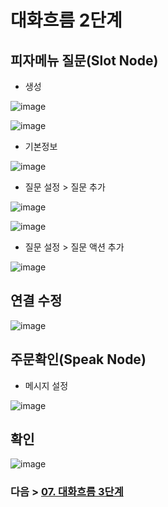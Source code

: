 # 대화흐름 2단계
## 피자메뉴 질문(Slot Node)
- 생성

![image](https://user-images.githubusercontent.com/24771449/67614161-c7ef3600-f7f2-11e9-83a4-938b2bd0f817.png)

![image](https://user-images.githubusercontent.com/24771449/67614168-ee14d600-f7f2-11e9-9e10-f45f498b18eb.png)

- 기본정보

![image](https://user-images.githubusercontent.com/24771449/67614175-26b4af80-f7f3-11e9-83ab-37ac2ecd4bf4.png)

- 질문 설정 > 질문 추가

![image](https://user-images.githubusercontent.com/24771449/67614178-42b85100-f7f3-11e9-9216-c3a336cdc9d5.png)

![image](https://user-images.githubusercontent.com/24771449/67614188-8448fc00-f7f3-11e9-9b6d-9513f5494e3e.png)

- 질문 설정 > 질문 액션 추가

![image](https://user-images.githubusercontent.com/24771449/67614279-20bfce00-f7f5-11e9-88d1-49c39b07c7cf.png)

## 연결 수정

![image](https://user-images.githubusercontent.com/24771449/67614289-7005fe80-f7f5-11e9-8779-ca03bfd4719f.png)

## 주문확인(Speak Node)
- 메시지 설정

![image](https://user-images.githubusercontent.com/24771449/67614313-dee35780-f7f5-11e9-8f67-aa1490f8bc4b.png)

## 확인

![image](https://user-images.githubusercontent.com/24771449/67614323-181bc780-f7f6-11e9-94a6-319ea47219bf.png)

### 다음 > [07. 대화흐름 3단계](07.%20대화흐름%203단계.md)
